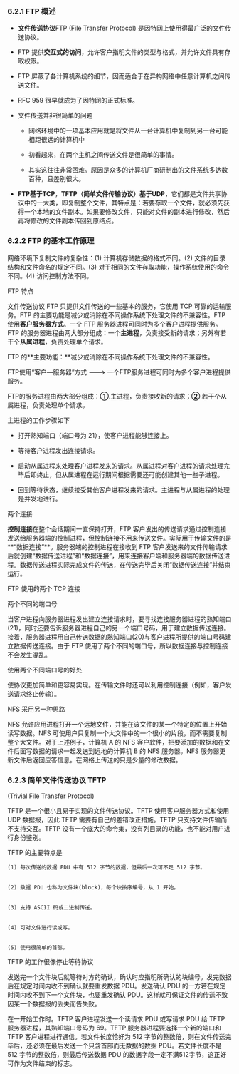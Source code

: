 ### 6.2.1 FTP 概述

* **文件传送协议**FTP \(File Transfer Protocol\) 是因特网上使用得最广泛的文件传送协议。

* FTP 提供**交互式的访问**，允许客户指明文件的类型与格式，并允许文件具有存取权限。

* FTP 屏蔽了各计算机系统的细节，因而适合于在异构网络中任意计算机之间传送文件。

* RFC 959 很早就成为了因特网的正式标准。

* 文件传送并非很简单的问题

  * 网络环境中的一项基本应用就是将文件从一台计算机中复制到另一台可能相距很远的计算机中

  * 初看起来，在两个主机之间传送文件是很简单的事情。

  * 其实这往往非常困难。原因是众多的计算机厂商研制出的文件系统多达数百种，且差别很大。

* **FTP基于TCP**，**TFTP（简单文件传输协议）基于UDP**，它们都是文件共享协议中的一大类，即复制整个文件，其特点是：若要存取一个文件，就必须先获得一个本地的文件副本。如果要修改文件，只能对文件的副本进行修改，然后再将修改的文件副本传回到原结点。

### 6.2.2 FTP 的基本工作原理

网络环境下复制文件的复杂性：\(1\) 计算机存储数据的格式不同。\(2\) 文件的目录结构和文件命名的规定不同。\(3\) 对于相同的文件存取功能，操作系统使用的命令不同。\(4\) 访问控制方法不同。

FTP 特点

文件传送协议 FTP 只提供文件传送的一些基本的服务，它使用 TCP 可靠的运输服务。FTP 的主要功能是减少或消除在不同操作系统下处理文件的不兼容性。FTP 使用**客户服务器方式**。一个 FTP 服务器进程可同时为多个客户进程提供服务。FTP 的服务器进程由两大部分组成：一个**主进程**，负责接受新的请求；另外有若干个**从属进程**，负责处理单个请求。

FTP 的**主要功能：**减少或消除在不同操作系统下处理文件的不兼容性。

FTP使用“客户—服务器”方式 ---&gt; 一个FTP服务进程可同时为多个客户进程提供服务。

FTP的服务进程由两大部分组成：**①**.主进程，负责接收新的请求；**②**.若干个从属进程，负责处理单个请求。

主进程的工作步骤如下

* 打开熟知端口（端口号为 21），使客户进程能够连接上。

* 等待客户进程发出连接请求。

* 启动从属进程来处理客户进程发来的请求。从属进程对客户进程的请求处理完毕后即终止，但从属进程在运行期间根据需要还可能创建其他一些子进程。

* 回到等待状态，继续接受其他客户进程发来的请求。主进程与从属进程的处理是并发地进行。

两个连接

**控制连接**在整个会话期间一直保持打开，FTP 客户发出的传送请求通过控制连接发送给服务器端的控制进程，但控制连接不用来传送文件。实际用于传输文件的是**“数据连接”**。服务器端的控制进程在接收到 FTP 客户发送来的文件传输请求后就创建“数据传送进程”和“数据连接”，用来连接客户端和服务器端的数据传送进程。数据传送进程实际完成文件的传送，在传送完毕后关闭“数据传送连接”并结束运行。

FTP 使用的两个 TCP 连接

两个不同的端口号

当客户进程向服务器进程发出建立连接请求时，要寻找连接服务器进程的熟知端口\(21\)，同时还要告诉服务器进程自己的另一个端口号码，用于建立数据传送连接。接着，服务器进程用自己传送数据的熟知端口\(20\)与客户进程所提供的端口号码建立数据传送连接。由于 FTP 使用了两个不同的端口号，所以数据连接与控制连接不会发生混乱。

使用两个不同端口号的好处

使协议更加简单和更容易实现。在传输文件时还可以利用控制连接（例如，客户发送请求终止传输）。

NFS 采用另一种思路

NFS 允许应用进程打开一个远地文件，并能在该文件的某一个特定的位置上开始读写数据。NFS 可使用户只复制一个大文件中的一个很小的片段，而不需要复制整个大文件。对于上述例子，计算机 A 的 NFS 客户软件，把要添加的数据和在文件后面写数据的请求一起发送到远地的计算机 B 的 NFS 服务器。NFS 服务器更新文件后返回应答信息。在网络上传送的只是少量的修改数据。

### 6.2.3 简单文件传送协议 TFTP

\(Trivial File Transfer Protocol\)

TFTP 是一个很小且易于实现的文件传送协议。TFTP 使用客户服务器方式和使用 UDP 数据报，因此 TFTP 需要有自己的差错改正措施。TFTP 只支持文件传输而不支持交互。TFTP 没有一个庞大的命令集，没有列目录的功能，也不能对用户进行身份鉴别。

TFTP 的主要特点是

```
(1) 每次传送的数据 PDU 中有 512 字节的数据，但最后一次可不足 512 字节。


(2) 数据 PDU 也称为文件块(block)，每个块按序编号，从 1 开始。


(3) 支持 ASCII 码或二进制传送。


(4) 可对文件进行读或写。


(5) 使用很简单的首部。
```

TFTP 的工作很像停止等待协议

发送完一个文件块后就等待对方的确认，确认时应指明所确认的块编号。发完数据后在规定时间内收不到确认就要重发数据 PDU。发送确认 PDU 的一方若在规定时间内收不到下一个文件块，也要重发确认 PDU。这样就可保证文件的传送不致因某一个数据报的丢失而告失败。

在一开始工作时。TFTP 客户进程发送一个读请求 PDU 或写请求 PDU 给 TFTP 服务器进程，其熟知端口号码为 69。TFTP 服务器进程要选择一个新的端口和 TFTP 客户进程进行通信。若文件长度恰好为 512 字节的整数倍，则在文件传送完毕后，还必须在最后发送一个只含首部而无数据的数据 PDU。若文件长度不是 512 字节的整数倍，则最后传送数据 PDU 的数据字段一定不满512字节，这正好可作为文件结束的标志。

